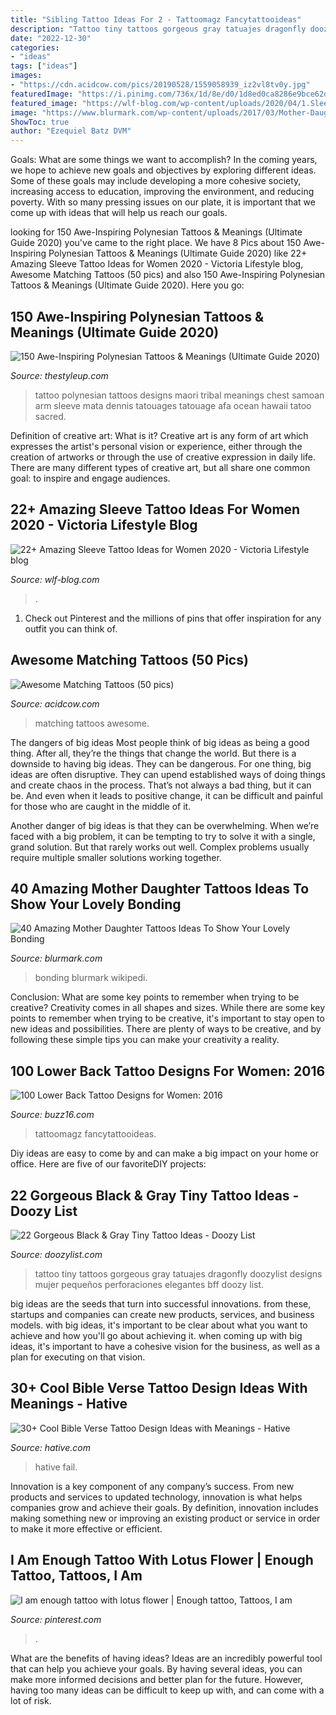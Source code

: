 ```yaml
---
title: "Sibling Tattoo Ideas For 2 - Tattoomagz Fancytattooideas"
description: "Tattoo tiny tattoos gorgeous gray tatuajes dragonfly doozylist designs mujer pequeños perforaciones elegantes bff doozy list"
date: "2022-12-30"
categories:
- "ideas"
tags: ["ideas"]
images:
- "https://cdn.acidcow.com/pics/20190528/1559058939_iz2vl8tv0y.jpg"
featuredImage: "https://i.pinimg.com/736x/1d/8e/d0/1d8ed0ca8286e9bce62d5b13128f3ff3.jpg"
featured_image: "https://wlf-blog.com/wp-content/uploads/2020/04/1.SleeveTattoo.22.jpg"
image: "https://www.blurmark.com/wp-content/uploads/2017/03/Mother-Daughter-Tattoo-Design-12.jpg"
ShowToc: true
author: "Ezequiel Batz DVM"
---
```



Goals: What are some things we want to accomplish?
In the coming years, we hope to achieve new goals and objectives by exploring different ideas. Some of these goals may include developing a more cohesive society, increasing access to education, improving the environment, and reducing poverty. With so many pressing issues on our plate, it is important that we come up with ideas that will help us reach our goals.

	

		
looking for 150 Awe-Inspiring Polynesian Tattoos &amp; Meanings (Ultimate Guide 2020) you've came to the right place. We have 8 Pics about 150 Awe-Inspiring Polynesian Tattoos &amp; Meanings (Ultimate Guide 2020) like 22+ Amazing Sleeve Tattoo Ideas for Women 2020 - Viсtoria Lifestyle blog, Awesome Matching Tattoos (50 pics) and also 150 Awe-Inspiring Polynesian Tattoos &amp; Meanings (Ultimate Guide 2020). Here you go:
		
    
## 150 Awe-Inspiring Polynesian Tattoos &amp; Meanings (Ultimate Guide 2020)

<img loading=lazy src="https://thestyleup.com/wp-content/uploads/2015/08/Polynesian-Tattoo-Designs-4.jpg" onerror="this.onerror=null;this.src='https://tse1.mm.bing.net/th?id=OIP.1l9c8N0naz5LMEOXh4L9AwHaKD&amp;pid=15.1';" alt="150 Awe-Inspiring Polynesian Tattoos &amp; Meanings (Ultimate Guide 2020)">

_Source: thestyleup.com_

>tattoo polynesian tattoos designs maori tribal meanings chest samoan arm sleeve mata dennis tatouages tatouage afa ocean hawaii tatoo sacred. 

	

Definition of creative art: What is it?
Creative art is any form of art which expresses the artist's personal vision or experience, either through the creation of artworks or through the use of creative expression in daily life. There are many different types of creative art, but all share one common goal: to inspire and engage audiences.

    
## 22+ Amazing Sleeve Tattoo Ideas For Women 2020 - Viсtoria Lifestyle Blog

<img loading=lazy src="https://wlf-blog.com/wp-content/uploads/2020/04/1.SleeveTattoo.22.jpg" onerror="this.onerror=null;this.src='https://tse3.mm.bing.net/th?id=OIP.pIjeAD8P5RvQMxgch9aGcwHaLH&amp;pid=15.1';" alt="22+ Amazing Sleeve Tattoo Ideas for Women 2020 - Viсtoria Lifestyle blog">

_Source: wlf-blog.com_

>. 

	

1) Check out Pinterest and the millions of pins that offer inspiration for any outfit you can think of.

    
## Awesome Matching Tattoos (50 Pics)

<img loading=lazy src="https://cdn.acidcow.com/pics/20190528/1559058939_iz2vl8tv0y.jpg" onerror="this.onerror=null;this.src='https://tse4.mm.bing.net/th?id=OIP.zkKMot3mXCdBrejS29HjRwHaJQ&amp;pid=15.1';" alt="Awesome Matching Tattoos (50 pics)">

_Source: acidcow.com_

>matching tattoos awesome. 

	

The dangers of big ideas
Most people think of big ideas as being a good thing. After all, they’re the things that change the world. But there is a downside to having big ideas. They can be dangerous.
For one thing, big ideas are often disruptive. They can upend established ways of doing things and create chaos in the process. That’s not always a bad thing, but it can be. And even when it leads to positive change, it can be difficult and painful for those who are caught in the middle of it.

Another danger of big ideas is that they can be overwhelming. When we’re faced with a big problem, it can be tempting to try to solve it with a single, grand solution. But that rarely works out well. Complex problems usually require multiple smaller solutions working together.

    
## 40 Amazing Mother Daughter Tattoos Ideas To Show Your Lovely Bonding

<img loading=lazy src="https://www.blurmark.com/wp-content/uploads/2017/03/Mother-Daughter-Tattoo-Design-12.jpg" onerror="this.onerror=null;this.src='https://tse1.mm.bing.net/th?id=OIP.k8MztsRXk16ZRTbWA9w1JwHaJ4&amp;pid=15.1';" alt="40 Amazing Mother Daughter Tattoos Ideas To Show Your Lovely Bonding">

_Source: blurmark.com_

>bonding blurmark wikipedi. 

	

Conclusion: What are some key points to remember when trying to be creative?
Creativity comes in all shapes and sizes. While there are some key points to remember when trying to be creative, it's important to stay open to new ideas and possibilities. There are plenty of ways to be creative, and by following these simple tips you can make your creativity a reality.

    
## 100 Lower Back Tattoo Designs For Women: 2016

<img loading=lazy src="https://buzz16.com/wp-content/uploads/2015/05/Lower-Back-Tattoo-Design-for-Women1-48.jpg" onerror="this.onerror=null;this.src='https://tse1.mm.bing.net/th?id=OIP.14nHFO1A4ttvuNrgZfERswHaLB&amp;pid=15.1';" alt="100 Lower Back Tattoo Designs for Women: 2016">

_Source: buzz16.com_

>tattoomagz fancytattooideas. 

	

Diy ideas are easy to come by and can make a big impact on your home or office. Here are five of our favoriteDIY projects: 

    
## 22 Gorgeous Black &amp; Gray Tiny Tattoo Ideas - Doozy List

<img loading=lazy src="http://www.doozylist.com/wp-content/uploads/2017/07/Gorgeous-Black-Gray-Tiny-Tattoo-Ideas-19.jpg" onerror="this.onerror=null;this.src='https://tse2.mm.bing.net/th?id=OIP.DEsUoGdxWWe_ttyRIL0HxAHaK-&amp;pid=15.1';" alt="22 Gorgeous Black &amp; Gray Tiny Tattoo Ideas - Doozy List">

_Source: doozylist.com_

>tattoo tiny tattoos gorgeous gray tatuajes dragonfly doozylist designs mujer pequeños perforaciones elegantes bff doozy list. 

	

big ideas are the seeds that turn into successful innovations. from these, startups and companies can create new products, services, and business models. with big ideas, it's important to be clear about what you want to achieve and how you'll go about achieving it. when coming up with big ideas, it's important to have a cohesive vision for the business, as well as a plan for executing on that vision.

    
## 30+ Cool Bible Verse Tattoo Design Ideas With Meanings - Hative

<img loading=lazy src="http://hative.com/wp-content/uploads/2014/03/bible-verse-tattoos/26-bible-verse-and-flower-on-rib.jpg" onerror="this.onerror=null;this.src='https://tse2.mm.bing.net/th?id=OIP.gj_UFsYjweNdVkWCuuxRwQHaJ4&amp;pid=15.1';" alt="30+ Cool Bible Verse Tattoo Design Ideas with Meanings - Hative">

_Source: hative.com_

>hative fail. 

	

Innovation is a key component of any company’s success. From new products and services to updated technology, innovation is what helps companies grow and achieve their goals. By definition, innovation includes making something new or improving an existing product or service in order to make it more effective or efficient.

    
## I Am Enough Tattoo With Lotus Flower | Enough Tattoo, Tattoos, I Am

<img loading=lazy src="https://i.pinimg.com/736x/1d/8e/d0/1d8ed0ca8286e9bce62d5b13128f3ff3.jpg" onerror="this.onerror=null;this.src='https://tse2.mm.bing.net/th?id=OIP.ht_iTBSmEwJN9thbfQ1wlQHaJ3&amp;pid=15.1';" alt="I am enough tattoo with lotus flower | Enough tattoo, Tattoos, I am">

_Source: pinterest.com_

>. 

	

What are the benefits of having ideas?
Ideas are an incredibly powerful tool that can help you achieve your goals. By having several ideas, you can make more informed decisions and better plan for the future. However, having too many ideas can be difficult to keep up with, and can come with a lot of risk.

